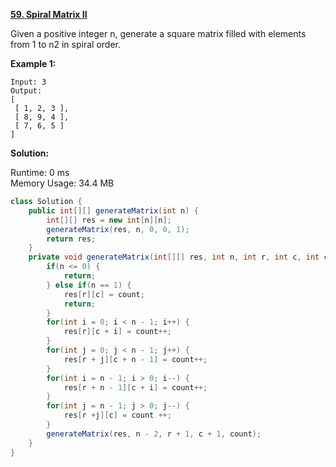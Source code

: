 **[59. Spiral Matrix II](https://leetcode.com/problems/spiral-matrix-ii/)**

Given a positive integer n, generate a square matrix filled with elements from 1 to n2 in spiral order.

**Example 1:**

```
Input: 3
Output:
[
 [ 1, 2, 3 ],
 [ 8, 9, 4 ],
 [ 7, 6, 5 ]
]

```



**Solution:**

Runtime: 0 ms<br/>
Memory Usage: 34.4 MB

```java
class Solution {
    public int[][] generateMatrix(int n) {
        int[][] res = new int[n][n];
        generateMatrix(res, n, 0, 0, 1);
        return res;
    }
    private void generateMatrix(int[][] res, int n, int r, int c, int count) {
        if(n <= 0) {
            return;
        } else if(n == 1) {
            res[r][c] = count;
            return;
        }
        for(int i = 0; i < n - 1; i++) {
            res[r][c + i] = count++;
        }
        for(int j = 0; j < n - 1; j++) {
            res[r + j][c + n - 1] = count++;
        }
        for(int i = n - 1; i > 0; i--) {
            res[r + n - 1][c + i] = count++;
        }
        for(int j = n - 1; j > 0; j--) {
            res[r +j][c] = count ++;
        }
        generateMatrix(res, n - 2, r + 1, c + 1, count);
    }
}

```


